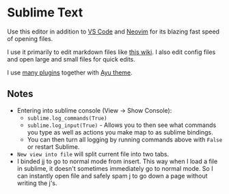 # Sublime Text

Use this editor in addition to [VS Code](../vs-code/) and [Neovim](../vim/) for its blazing fast speed of opening files.

I use it primarily to edit markdown files like [this wiki](https://github.com/woodrowpearson/life-wiki/tree/16a9361766d9d55fd3abb798fd99d739e033361c/other/wiki-workflow.md). I also edit config files and open large and small files for quick edits.

I use [many plugins](sublime-text-plugins.md) together with [Ayu theme](https://github.com/dempfi/ayu).

## Notes

* Entering into sublime console \(View -&gt; Show Console\):
  * `sublime.log_commands(True)`
  * `sublime.log_input(True)` - Allows you to then see what commands you type as well as actions you make map to as sublime bindings.
  * You can then turn all logging by running commands above with `False` or restart Sublime.
* `New view into file` will split current file into two tabs.
* I binded jj to go to normal mode from insert. This way when I load a file in sublime, it doesn't sometimes immediately go to normal mode. So I can instantly open file and safely spam j to go down a page without writing the j's.

